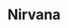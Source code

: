 ---
title: "Nirvana"
summary: "Rock band from Aberdeen, Washington, USA, formed in 1987. Emerging from the Seattle grunge scene of the late 1980s/early 1990s, Nirvana was a power trio of musicians who brought a new aesthetic to the rock scene of the time. They had already released their debut LP \"\" with Sub Pop, but their 1991 major-label debut for /, \"\" broke the band and grunge into the mainstream of America. Singer/guitarist 's death by suicide in April 1994 brought the band to an end. The band's names in a chronological order: **** - June 27, 1987) **Pen Cap Chew** **** **** **** There were two other short-used band names before Nirvana: **Throat Oyster** and **Windowpane**"
image: "nirvana.jpg"
---